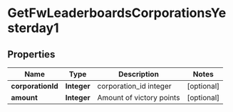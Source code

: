 
# GetFwLeaderboardsCorporationsYesterday1

## Properties
Name | Type | Description | Notes
------------ | ------------- | ------------- | -------------
**corporationId** | **Integer** | corporation_id integer |  [optional]
**amount** | **Integer** | Amount of victory points |  [optional]



